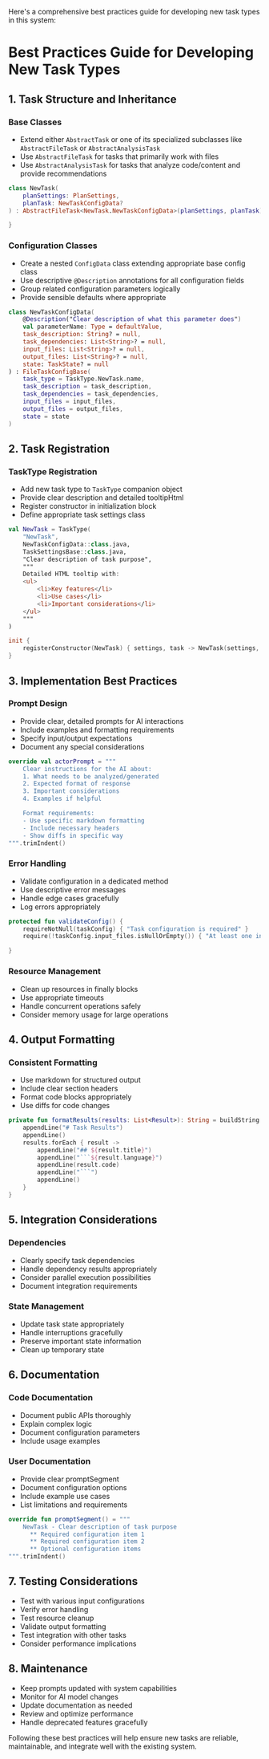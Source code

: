 Here's a comprehensive best practices guide for developing new task types in this system:

# Best Practices Guide for Developing New Task Types

## 1. Task Structure and Inheritance

### Base Classes

- Extend either `AbstractTask` or one of its specialized subclasses like `AbstractFileTask` or `AbstractAnalysisTask`
- Use `AbstractFileTask` for tasks that primarily work with files
- Use `AbstractAnalysisTask` for tasks that analyze code/content and provide recommendations

```kotlin
class NewTask(
    planSettings: PlanSettings,
    planTask: NewTaskConfigData?
) : AbstractFileTask<NewTask.NewTaskConfigData>(planSettings, planTask) {

}
```

### Configuration Classes

- Create a nested `ConfigData` class extending appropriate base config class
- Use descriptive `@Description` annotations for all configuration fields
- Group related configuration parameters logically
- Provide sensible defaults where appropriate

```kotlin
class NewTaskConfigData(
    @Description("Clear description of what this parameter does")
    val parameterName: Type = defaultValue,
    task_description: String? = null,
    task_dependencies: List<String>? = null,
    input_files: List<String>? = null,
    output_files: List<String>? = null,
    state: TaskState? = null
) : FileTaskConfigBase(
    task_type = TaskType.NewTask.name,
    task_description = task_description,
    task_dependencies = task_dependencies,
    input_files = input_files,
    output_files = output_files,
    state = state
)
```

## 2. Task Registration

### TaskType Registration

- Add new task type to `TaskType` companion object
- Provide clear description and detailed tooltipHtml
- Register constructor in initialization block
- Define appropriate task settings class

```kotlin
val NewTask = TaskType(
    "NewTask",
    NewTaskConfigData::class.java,
    TaskSettingsBase::class.java,
    "Clear description of task purpose",
    """
    Detailed HTML tooltip with:
    <ul>
        <li>Key features</li>
        <li>Use cases</li>
        <li>Important considerations</li>
    </ul>
    """
)

init {
    registerConstructor(NewTask) { settings, task -> NewTask(settings, task) }
}
```

## 3. Implementation Best Practices

### Prompt Design

- Provide clear, detailed prompts for AI interactions
- Include examples and formatting requirements
- Specify input/output expectations
- Document any special considerations

```kotlin
override val actorPrompt = """
    Clear instructions for the AI about:
    1. What needs to be analyzed/generated
    2. Expected format of response
    3. Important considerations
    4. Examples if helpful

    Format requirements:
    - Use specific markdown formatting
    - Include necessary headers
    - Show diffs in specific way
""".trimIndent()
```

### Error Handling

- Validate configuration in a dedicated method
- Use descriptive error messages
- Handle edge cases gracefully
- Log errors appropriately

```kotlin
protected fun validateConfig() {
    requireNotNull(taskConfig) { "Task configuration is required" }
    require(!taskConfig.input_files.isNullOrEmpty()) { "At least one input file must be specified" }

}
```

### Resource Management

- Clean up resources in finally blocks
- Use appropriate timeouts
- Handle concurrent operations safely
- Consider memory usage for large operations

## 4. Output Formatting

### Consistent Formatting

- Use markdown for structured output
- Include clear section headers
- Format code blocks appropriately
- Use diffs for code changes

```kotlin
private fun formatResults(results: List<Result>): String = buildString {
    appendLine("# Task Results")
    appendLine()
    results.forEach { result ->
        appendLine("## ${result.title}")
        appendLine("```${result.language}")
        appendLine(result.code)
        appendLine("```")
        appendLine()
    }
}
```

## 5. Integration Considerations

### Dependencies

- Clearly specify task dependencies
- Handle dependency results appropriately
- Consider parallel execution possibilities
- Document integration requirements

### State Management

- Update task state appropriately
- Handle interruptions gracefully
- Preserve important state information
- Clean up temporary state

## 6. Documentation

### Code Documentation

- Document public APIs thoroughly
- Explain complex logic
- Document configuration parameters
- Include usage examples

### User Documentation

- Provide clear promptSegment
- Document configuration options
- Include example use cases
- List limitations and requirements

```kotlin
override fun promptSegment() = """
    NewTask - Clear description of task purpose
      ** Required configuration item 1
      ** Required configuration item 2
      ** Optional configuration items
""".trimIndent()
```

## 7. Testing Considerations

- Test with various input configurations
- Verify error handling
- Test resource cleanup
- Validate output formatting
- Test integration with other tasks
- Consider performance implications

## 8. Maintenance

- Keep prompts updated with system capabilities
- Monitor for AI model changes
- Update documentation as needed
- Review and optimize performance
- Handle deprecated features gracefully

Following these best practices will help ensure new tasks are reliable, maintainable, and integrate well with the
existing system.